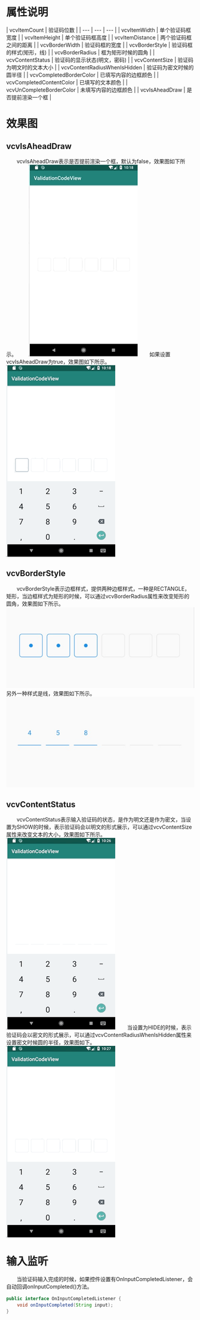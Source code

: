 # 属性说明
| vcvItemCount | 验证码位数 |
| --- | --- | --- |
| vcvItemWidth | 单个验证码框宽度 |
| vcvItemHeight | 单个验证码框高度 |
| vcvItemDistance | 两个验证码框之间的距离 |
| vcvBorderWidth | 验证码框的宽度 |
| vcvBorderStyle | 验证码框的样式(矩形，线) |
| vcvBorderRadius | 框为矩形时候的圆角 |
| vcvContentStatus  | 验证码的显示状态(明文，密码) |
| vcvContentSize | 验证码为明文时的文本大小 |
| vcvContentRadiusWhenIsHidden | 验证码为密文时候的圆半径 |
| vcvCompletedBorderColor | 已填写内容的边框颜色 |
| vcvCompletedContentColor | 已填写的文本颜色 |
| vcvUnCompleteBorderColor | 未填写内容的边框颜色 |
| vcvIsAheadDraw | 是否提前渲染一个框 |
# 效果图
## vcvIsAheadDraw
　　vcvIsAheadDraw表示是否提前渲染一个框，默认为false，效果图如下所示。
　　![isAheadDrawFalse](/images/isAheadDrawFalse.gif)
　　如果设置vcvIsAheadDraw为true，效果图如下所示。
　　![isAheadDrawTrue](/images/isAheadDrawTrue.gif)
## vcvBorderStyle
　　vcvBorderStyle表示边框样式，提供两种边框样式，一种是RECTANGLE，矩形，当边框样式为矩形的时候，可以通过vcvBorderRadius属性来改变矩形的圆角，效果图如下所示。
　　![borderStyleRectangle](/images/borderStyleRectangle.png)
　　另外一种样式是线，效果图如下所示。
　　![borderStyleLine](/images/borderStyleLine.png)
## vcvContentStatus
　　vcvContentStatus表示输入验证码的状态，是作为明文还是作为密文，当设置为SHOW的时候，表示验证码会以明文的形式展示，可以通过vcvContentSize属性来改变文本的大小，效果图如下所示。
　　![contentStatusShow](/images/contentStatusShow.gif)
　　当设置为HIDE的时候，表示验证码会以密文的形式展示，可以通过vcvContentRadiusWhenIsHidden属性来设置密文时候圆的半径，效果图如下。
　　![contentStatusHide](/images/contentStatusHide.gif)
# 输入监听
　　当验证码输入完成的时候，如果控件设置有OnInputCompletedListener，会自动回调onInputCompleted()方法。
```Java
public interface OnInputCompletedListener {
    void onInputCompleted(String input);
}
```


